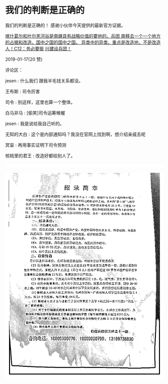 # 我们的判断是正确的

我们的判断是正确的！ 感谢小伙伴今天提供的最新官方证据。

[喀什葛尔和叶尔羌河谷是南疆具有战略价值的要地的。兵团 南移去一个一个地方的占据和改造。国中之国的国中之国。 异类中的异类。重点是改造地，不是改造人！](https://mp.weixin.qq.com/s/e7XKDRAST7PWpH502Gm27w)[C12](https://mp.weixin.qq.com/s/e7XKDRAST7PWpH502Gm27w)[：务必要振](https://mp.weixin.qq.com/s/e7XKDRAST7PWpH502Gm27w) [](https://mp.weixin.qq.com/s/e7XKDRAST7PWpH502Gm27w) [兴建设兵团！](https://mp.weixin.qq.com/s/e7XKDRAST7PWpH502Gm27w)

2019-01-17(20 赞)

评论区：

jesen : 什么我们 跟我半毛钱关系都没。

王布斯 : 司令厉害

司令 : 别这样，这里也算一个整体。

白马非马 : [偷笑]司令运筹帷幄

jesen : 我是说给我自己听的。

无知的大白 : 这个是内部通知吗？我没在官网上找到啊，想介绍亲戚去呢

冥宙 : 再用事实证明下司令预测

核桃里的君王 : 改造好都给别人了。

![image](img/Image_228.png)

![image](img/Image_229.png)